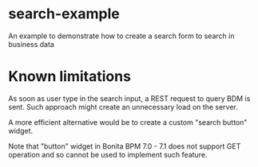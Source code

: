 # search-example
An example to demonstrate how to create a search form to search in business data

# Known limitations
As soon as user type in the search input, a REST request to query BDM is sent.
Such approach might create an unnecessary load on the server.

A more efficient alternative would be to create a custom "search button" widget.

Note that "button" widget in Bonita BPM 7.0 - 7.1 does not support GET operation and so cannot be used to implement such feature.

